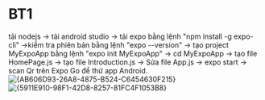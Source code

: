 # BT1
tải nodejs -> tải android studio -> tải expo bằng lệnh "npm install -g expo-cli" ->kiểm tra phiên bản bằng lệnh "expo --version" -> tạo project MyExpoApp bằng lệnh "expo init MyExpoApp" -> cd MyExpoApp -> tạo file HomePage.js -> tạo file Introduction.js -> Sửa file App.js -> expo start -> scan Qr trên Expo Go để thử app Android.
![{AB606D93-26A8-4875-B524-C6454630F215}](https://github.com/user-attachments/assets/02f2f0b6-a5f7-4ac0-9e1a-628d34f4a7aa)
![{5911E910-98F1-42D8-8257-81FC4F1053B8}](https://github.com/user-attachments/assets/3c77d6db-ff03-49eb-a905-7534e6ae197d)
